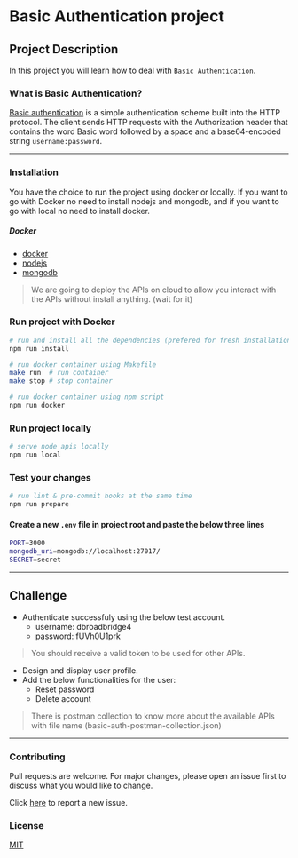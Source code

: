 # Basic Authentication project

## Project Description

In this project you will learn how to deal with `Basic Authentication`.

### What is Basic Authentication?

[Basic authentication](https://en.wikipedia.org/wiki/Basic_access_authentication) is a simple authentication scheme built into the HTTP protocol. The client sends HTTP requests with the Authorization header that contains the word Basic word followed by a space and a base64-encoded string `username:password`.

---

### Installation

You have the choice to run the project using docker or locally. If you want to go with Docker no need to install nodejs and mongodb, and if you want to go with local no need to install docker.

##### Docker 
- [docker](https://docs.docker.com/get-docker/)
- [nodejs](https://nodejs.org/en/download/)
- [mongodb](https://www.mongodb.com/docs/manual/installation/)

> We are going to deploy the APIs on cloud to allow you interact with the APIs without install anything. (wait for it)

### Run project with Docker

```bash
# run and install all the dependencies (prefered for fresh installation only)
npm run install

# run docker container using Makefile
make run  # run container
make stop # stop container

# run docker container using npm script
npm run docker
```
### Run project locally

```bash
# serve node apis locally
npm run local
```

### Test your changes

```bash
# run lint & pre-commit hooks at the same time
npm run prepare 
```

#### Create a new `.env` file in project root and paste the below three lines

```bash
PORT=3000
mongodb_uri=mongodb://localhost:27017/
SECRET=secret
```

---

## Challenge

- Authenticate successfuly using the below test account.
  - username: dbroadbridge4
  - password: fUVh0U1prk

> You should receive a valid token to be used for other APIs.

- Design and display user profile.
- Add the below functionalities for the user:
  - Reset password
  - Delete account

> There is postman collection to know more about the available APIs with file name (basic-auth-postman-collection.json)

---

### Contributing

Pull requests are welcome. For major changes, please open an issue first to discuss what you would like to change.

Click [here](https://github.com/bepitome/basic-auth/issues/new/choose) to report a new issue.

### License

[MIT](https://choosealicense.com/licenses/mit/)
